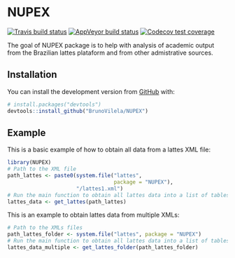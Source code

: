 
<!-- README.md is generated from README.Rmd. Please edit that file -->

# NUPEX

<!-- badges: start -->

[![Travis build
status](https://travis-ci.com/BrunoVilela/NUPEX.svg?branch=master)](https://travis-ci.com/BrunoVilela/NUPEX)
[![AppVeyor build
status](https://ci.appveyor.com/api/projects/status/github/BrunoVilela/NUPEX?branch=master&svg=true)](https://ci.appveyor.com/project/BrunoVilela/NUPEX)
[![Codecov test
coverage](https://codecov.io/gh/BrunoVilela/NUPEX/branch/master/graph/badge.svg)](https://codecov.io/gh/BrunoVilela/NUPEX?branch=master)
<!-- badges: end -->

The goal of NUPEX package is to help with analysis of academic output
from the Brazilian lattes plataform and from other admistrative sources.

## Installation

You can install the development version from
[GitHub](https://github.com/) with:

``` r
# install.packages("devtools")
devtools::install_github("BrunoVilela/NUPEX")
```

## Example

This is a basic example of how to obtain all data from a lattes XML
file:

``` r
library(NUPEX)
# Path to the XML file
path_lattes <- paste0(system.file("lattes", 
                                  package = "NUPEX"),
                      "/lattes1.xml")
# Run the main function to obtain all lattes data into a list of tables
lattes_data <- get_lattes(path_lattes)
```

This is an example to obtain lattes data from multiple XMLs:

``` r
# Path to the XMLs files
path_lattes_folder <- system.file("lattes", package = "NUPEX")
# Run the main function to obtain all lattes data into a list of tables
lattes_data_multiple <- get_lattes_folder(path_lattes_folder)
```
